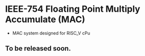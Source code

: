 # IEEE-754 Floating Point Multiply Accumulate (MAC)
- MAC system designed for RISC_V cPu


## To be released soon.
